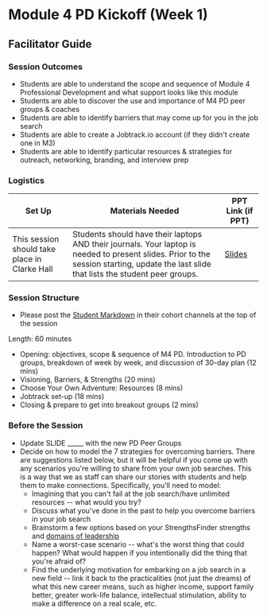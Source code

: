 # Module 4 PD Kickoff (Week 1)

## Facilitator Guide

### Session Outcomes

* Students are able to understand the scope and sequence of Module 4 Professional Development and what support looks like this module
* Students are able to discover the use and importance of M4 PD peer groups & coaches
* Students are able to identify barriers that may come up for you in the job search
* Students are able to create a Jobtrack.io account (if they didn’t create one in M3)
* Students are able to identify particular resources & strategies for outreach, networking, branding, and interview prep

### Logistics

| Set Up | Materials Needed | PPT Link (if PPT)|
| ------ | ---------------- | ---------------- |
| This session should take place in Clarke Hall| Students should have their laptops AND their journals. Your laptop is needed to present slides. Prior to the session starting, update the last slide that lists the student peer groups. | [Slides](https://docs.google.com/presentation/d/1DNPivOJBUUnWlwD-n-2K9dysidWPyVFaqCvMmy87Irw/edit?usp=sharing) |

### Session Structure

* Please post the [Student Markdown](https://github.com/turingschool/career-development-curriculum/blob/master/module_four/pd_kickoff.md) in their cohort channels at the top of the session

Length: 60 minutes
 
* Opening: objectives, scope & sequence of M4 PD. Introduction to PD groups, breakdown of week by week, and discussion of 30-day plan (12 mins)
* Visioning, Barriers, & Strengths (20 mins)
* Choose Your Own Adventure: Resources (8 mins)
* Jobtrack set-up (18 mins)
* Closing & prepare to get into breakout groups (2 mins)

### Before the Session
* Update SLIDE _____ with the new PD Peer Groups
* Decide on how to model the 7 strategies for overcoming barriers. There are suggestions listed below, but it will be helpful if you come up with any scenarios you're willing to share from your own job searches. This is a way that we as staff can share our stories with students and help them to make connections. Specifically, you'll need to model:
  * Imagining that you can't fail at the job search/have unlimited resources -- what would you try?
  * Discuss what you've done in the past to help you overcome barriers in your job search
  * Brainstorm a few options based on your StrengthsFinder strengths and [domains of leadership](https://docs.google.com/document/d/1N449kYbcOhu22vbORfjUOfjFOIfPoka5w00q_fklipU/edit?usp=sharing)
  * Name a worst-case scenario -- what's the worst thing that could happen? What would happen if you intentionally did the thing that you're afraid of?
  * Find the underlying motivation for embarking on a job search in a new field -- link it back to the practicalities (not just the dreams) of what this new career means, such as higher income, support family better, greater work-life balance, intellectual stimulation, ability to make a difference on a real scale, etc. 

